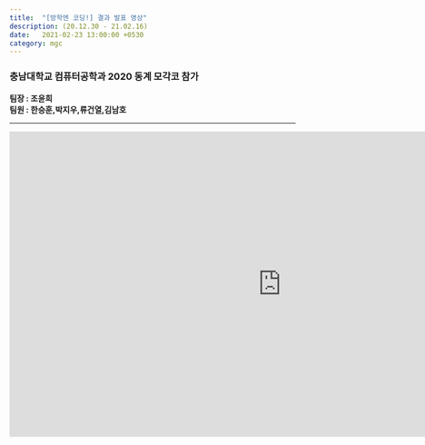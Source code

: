 ```yaml
---
title:  "[방학엔 코딩!] 결과 발표 영상"
description: (20.12.30 - 21.02.16)
date:   2021-02-23 13:00:00 +0530
category: mgc
---
```

### 충남대학교 컴퓨터공학과 2020 동계 모각코 참가
**팀장 : 조윤희**  
**팀원 : 한승훈,박지우,류건열,김남호**  

---

<iframe width="956" height="538" src="https://www.youtube.com/embed/cEUQZZn81MA" frameborder="0" allow="accelerometer; autoplay; encrypted-media; gyroscope; picture-in-picture" allowfullscreen></iframe>   

